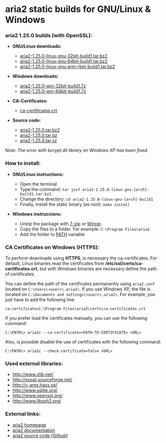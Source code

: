 aria2 static builds for GNU/Linux & Windows
===========================================

### aria2 1.25.0 builds (with OpenSSL):

  * **GNU/Linux downloads:**
    * [aria2-1.25.0-linux-gnu-32bit-build1.tar.bz2](https://github.com/q3aql/aria2-static-builds/releases/download/v1.25.0/aria2-1.25.0-linux-gnu-32bit-build1.tar.bz2)
    * [aria2-1.25.0-linux-gnu-64bit-build1.tar.bz2](https://github.com/q3aql/aria2-static-builds/releases/download/v1.25.0/aria2-1.25.0-linux-gnu-64bit-build1.tar.bz2)
    * [aria2-1.25.0-linux-gnu-arm-rbpi-build1.tar.bz2](https://github.com/q3aql/aria2-static-builds/releases/download/v1.25.0/aria2-1.25.0-linux-gnu-arm-rbpi-build1.tar.bz2)

  * **Windows downloads:**
    * [aria2-1.25.0-win-32bit-build1.7z](https://github.com/q3aql/aria2-static-builds/releases/download/v1.25.0/aria2-1.25.0-win-32bit-build1.7z)
    * [aria2-1.25.0-win-64bit-build1.7z](https://github.com/q3aql/aria2-static-builds/releases/download/v1.25.0/aria2-1.25.0-win-64bit-build1.7z)
    
  * **CA-Certificates:**
    * [ca-certificates.crt](https://github.com/q3aql/aria2-static-builds/releases/download/v1.25.0/ca-certificates.crt)

  * **Source code:**
    * [aria2-1.25.0.tar.bz2](https://github.com/tatsuhiro-t/aria2/releases/download/release-1.25.0/aria2-1.25.0.tar.bz2)
    * [aria2-1.25.0.tar.gz](https://github.com/tatsuhiro-t/aria2/releases/download/release-1.25.0/aria2-1.25.0.tar.gz)
    * [aria2-1.25.0.tar.xz](https://github.com/tatsuhiro-t/aria2/releases/download/release-1.25.0/aria2-1.25.0.tar.xz)

_Note: The error with bcrypt.dll library on Windows XP has been fixed._

### How to install:

  * **GNU/Linux instructions:**
    * Open the terminal.
    * Type the command: `tar jxvf aria2-1.25.0-linux-gnu-[arch]-build1.tar.bz2`
    * Change the directory: `cd aria2-1.25.0-linux-gnu-[arch]-build1`
    * Finally, install the static binary (as root): `make install`

  * **Windows instruccions:**
    * Unzip the package with [7-zip](http://www.7-zip.org/) or [Winrar](http://www.rarlab.com/).
    * Copy the files to a folder. For example: `C:\Program Files\aria2`
    * Add the folder to [PATH](https://www.google.es/search?q=add+folder+to+PATH+on+Windows) variable

### CA Certificates on Windows (HTTPS):

To perform downloads using **HTTPS**, is necessary the ca-certificates. For default, Linux binaries read the certificates from **/etc/ssl/certs/ca-certificates.crt**, but with Windows binaries are necessary define the path of certificates.

You can define the path of the certificates permanently using `aria2.conf` located on `C:\Users\<user>\.aria2\`. If you use Windows XP, the file is located on `C:\Documents and settings\<user>\.aria2\`. For example, you just have to add the following line:

`ca-certificate=C:\Program Files\aria2\certs\ca-certificates.crt`

If you prefer load the certificates manually, you can use the following command:

`C:\PATH\> aria2c --ca-certificate=<PATH-TO-CERTIFICATE> <URL>`

Also, is possible disable the use of certificates with the following command:

`C:\PATH\> aria2c --check-certificate=false <URL>`

### Used external libraries:

  * http://www.zlib.net/
  * http://expat.sourceforge.net/
  * http://c-ares.haxx.se/
  * http://www.sqlite.org/
  * http://www.openssl.org/
  * http://www.libssh2.org/

### External links:

  * [aria2 homepage](https://aria2.github.io/)
  * [aria2 documentation](https://aria2.github.io/manual/en/html/)
  * [aria2 source code (Github)](https://github.com/aria2/aria2)
